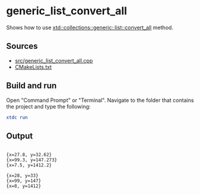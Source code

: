 # generic_list_convert_all

Shows how to use [xtd::collections::generic::list::convert_all](https://gammasoft71.github.io/xtd/reference_guides/latest/classxtd_1_1collections_1_1generic_1_1list.html) method.

## Sources

* [src/generic_list_convert_all.cpp](src/generic_list_convert_all.cpp)
* [CMakeLists.txt](CMakeLists.txt)

## Build and run

Open "Command Prompt" or "Terminal". Navigate to the folder that contains the project and type the following:

```cmake
xtdc run
```

## Output

```

{x=27.8, y=32.62}
{x=99.3, y=147.273}
{x=7.5, y=1412.2}

{x=28, y=33}
{x=99, y=147}
{x=8, y=1412}
```
